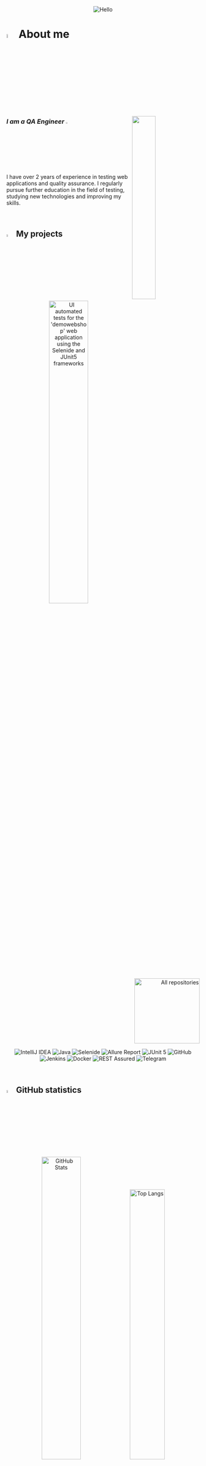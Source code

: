 <p align="center">
    <img title="Hello" src="attachments/gif/welcome.gif">
</p>


# <img width="5%" title="About me" src="attachments/png/me.png"> About me

<img align="right" width="35%" src="attachments/gif/bloom-man.gif">

### _I am a QA Engineer_ <img width="3%" src="attachments/png/bug.png">

<p align="left">
    I have over 2 years of experience in testing web applications and quality assurance. I regularly pursue further education in the field of testing, studying new technologies and improving my skills.
</p>


<br/>

## <img width="4%" title="My projects" src="attachments/png/com.png"> My projects

<p align="center">
    <a href="https://github.com/mrRazmarin/AutoTestsWebShop"><img width=45% title="UI automated tests for the 'demowebshop' web application using the Selenide and JUnit5 frameworks" src="https://github-readme-stats-git-masterrstaa-rickstaa.vercel.app/api/pin/?username=mrRazmarin&repo=AutoTestsWebShop&show_owner=true&theme=buefy"></a>
</p>

<p align="right">
    <a href="https://github.com/mrRazmarin?tab=repositories&sort=stargazers"><img width="170" title="All repositories" src="https://custom-icon-badges.herokuapp.com/badge/-All%20repositories-ba79ff?style=for-the-badge&logoColor=white&logo=repo"></a>
</p>

<p align="center">
    <img title="IntelliJ IDEA" src="https://img.shields.io/badge/-IntelliJ%20IDEA-ffc933?style=for-the-badge">
    <img title="Java" src="https://img.shields.io/badge/-Java-7e06ff?logo=java&style=for-the-badge">
    <img title="Selenide" src="https://img.shields.io/badge/-Selenide-ffc933?style=for-the-badge">
    <!-- <img title="Selenoid" src="https://img.shields.io/badge/-Selenoid-7e06ff?style=for-the-badge">--->
    <img title="Allure Report" src="https://img.shields.io/badge/-Allure%20Report-ffc933?style=for-the-badge">
    <!-- <img title="Gradle" src="https://img.shields.io/badge/-Gradle-7e06ff?logo=gradle&style=for-the-badge">--->
    <img title="JUnit 5" src="https://img.shields.io/badge/-JUnit%205-ffc933?logo=junit5&style=for-the-badge">
    <img title="GitHub" src="https://img.shields.io/badge/-GitHub-7e06ff?logo=github&style=for-the-badge">
    <img title="Jenkins" src="https://img.shields.io/badge/-Jenkins-ffc933?logo=jenkins&style=for-the-badge">
    <img title="Docker" src="https://img.shields.io/badge/-Docker-7e06ff?logo=docker&style=for-the-badge"> 
    <!-- <img title="Allure TestOps" src="https://img.shields.io/badge/-Allure%20TestOps-ffc933?style=for-the-badge">--->
    <img title="REST Assured" src="https://img.shields.io/badge/-REST%20Assured-7e06ff?style=for-the-badge">
    <!-- <img title="Appium" src="https://img.shields.io/badge/-Appium-ffc933?style=for-the-badge">--->
    <!-- <img title="BrowserStack" src="https://img.shields.io/badge/-BrowserStack-7e06ff?style=for-the-badge">--->
    <!-- <img title="Slack" src="https://img.shields.io/badge/-Slack-ffc933?logo=slack&style=for-the-badge">--->
    <img title="Telegram" src="https://img.shields.io/badge/-Telegram-7e06ff?logo=telegram&style=for-the-badge">
    <!-- <img title="Jira" src="https://img.shields.io/badge/-Jira-ffc933?logo=jira&style=for-the-badge">--->
</p>


<br/>


## <img width="4%" title="GitHub statistics" src="attachments/png/sms.png"> GitHub statistics

<p align="center">
    <a href="https://github.com/mrRazmarin?tab=repositories&sort=stargazers"><img width=45% title="GitHub Stats" src="https://github-readme-stats-git-masterrstaa-rickstaa.vercel.app/api?username=mrRazmarin&show_icons=true&theme=buefy"></a>
    <a href="https://github.com/mrRazmarin?tab=repositories&sort=stargazers"><img width=42.5% title="Top Langs" src="https://github-readme-stats-git-masterrstaa-rickstaa.vercel.app/api/top-langs/?username=mrRazmarin&theme=buefy&hide=freemarker"></a>
    <img width="30%" src="https://media.giphy.com/media/l46Cy1rHbQ92uuLXa/giphy.gif">
    <a href="https://github.com/mrRazmarin?tab=repositories&sort=stargazers"><img width=57% title="Contributions" src="https://github-readme-streak-stats.herokuapp.com/?user=mrRazmarin&show_icons=true&theme=buefy"></a>
</p>

<br/>

## <img width="4%" title="Contacts" src="attachments/png/contact.png"> Contacts

<p align="center">
    <a href="https://t.me/MikhailSalnikov_v"><img width=5% title="Telegram" src="attachments/logo/linkedin.png"></a>
</p>

<br/>

<p align="center">
    <img title="Good bye :)" src="https://readme-typing-svg.herokuapp.com?color=ba79ff&font=montserrat-medium&size=20&center=true&vCenter=true&lines=%48%61%76%65%20%61%20%67%6F%6F%64%20%64%61%79+:)">
</p>

<p align="center">
    <img src="https://raw.githubusercontent.com/Trilokia/Trilokia/379277808c61ef204768a61bbc5d25bc7798ccf1/bottom_header.svg">
</p>